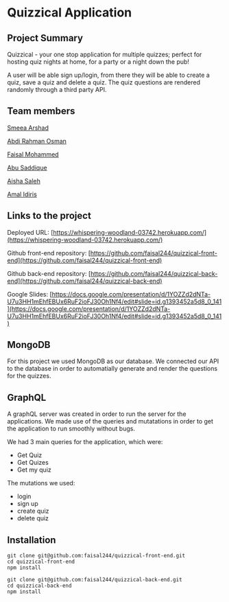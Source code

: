 # Quizzical Application

## Project Summary

Quizzical - your one stop application for multiple quizzes; perfect for hosting quiz nights at home, for a party or a night down the pub!

A user will be able sign up/login, from there they will be able to create a quiz, save a quiz and delete a quiz. The quiz questions are rendered randomly through a third party API.

## Team members

[Smeea Arshad](https://github.com/smeea-2018)

[Abdi Rahman Osman](https://github.com/AOsman0)

[Faisal Mohammed](https://github.com/faisal244)

[Abu Saddique](https://github.com/abusaddique95)

[Aisha Saleh](https://github.com/Saleha22)

[Amal Idiris](https://github.com/Amalidi)

## Links to the project

Deployed URL: [https://whispering-woodland-03742.herokuapp.com/](https://whispering-woodland-03742.herokuapp.com/)

Github front-end repository: [https://github.com/faisal244/quizzical-front-end](https://github.com/faisal244/quizzical-front-end)

Github back-end repository: [https://github.com/faisal244/quizzical-back-end](https://github.com/faisal244/quizzical-back-end)

Google Slides: [https://docs.google.com/presentation/d/1YOZZd2dNTa-U7u3HH1mEhfEBUx6RuF2ioFJ30Oh1Nf4/edit#slide=id.g1393452a5d8_0_141](https://docs.google.com/presentation/d/1YOZZd2dNTa-U7u3HH1mEhfEBUx6RuF2ioFJ30Oh1Nf4/edit#slide=id.g1393452a5d8_0_141)

## MongoDB

For this project we used MongoDB as our database. We connected our API to the database in order to automatially generate and render the questions for the quizzes.

## GraphQL

A graphQL server was created in order to run the server for the applications. We made use of the queries and mutatations in order to get the application to run smoothly without bugs.

We had 3 main queries for the application, which were:

- Get Quiz
- Get Quizes
- Get my quiz

The mutations we used:

- login
- sign up
- create quiz
- delete quiz

## Installation

```
git clone git@github.com:faisal244/quizzical-front-end.git
cd quizzical-front-end
npm install
```

```
git clone git@github.com:faisal244/quizzical-back-end.git
cd quizzical-back-end
npm install
```
